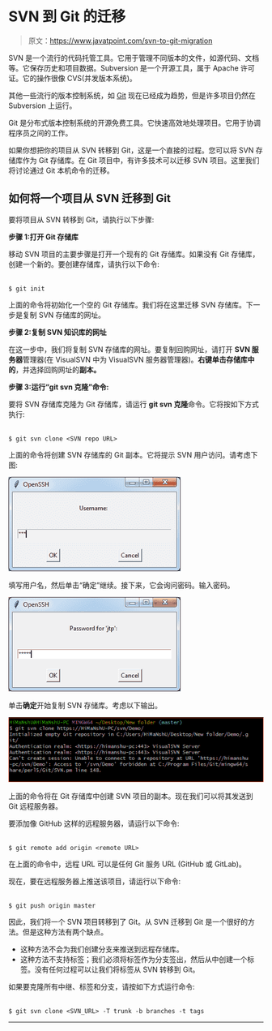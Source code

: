 # SVN 到 Git 的迁移

> 原文：<https://www.javatpoint.com/svn-to-git-migration>

SVN 是一个流行的代码托管工具。它用于管理不同版本的文件，如源代码、文档等。它保存历史和项目数据。Subversion 是一个开源工具，属于 Apache 许可证。它的操作很像 CVS(并发版本系统)。

其他一些流行的版本控制系统，如 [Git](https://www.javatpoint.com/git) 现在已经成为趋势，但是许多项目仍然在 Subversion 上运行。

Git 是分布式版本控制系统的开源免费工具。它快速高效地处理项目。它用于协调程序员之间的工作。

如果你想把你的项目从 SVN 转移到 Git，这是一个直接的过程。您可以将 SVN 存储库作为 Git 存储库。在 Git 项目中，有许多技术可以迁移 SVN 项目。这里我们将讨论通过 Git 本机命令的迁移。

## 如何将一个项目从 SVN 迁移到 Git

要将项目从 SVN 转移到 Git，请执行以下步骤:

**步骤 1:打开 Git 存储库**

移动 SVN 项目的主要步骤是打开一个现有的 Git 存储库。如果没有 Git 存储库，创建一个新的。要创建存储库，请执行以下命令:

```

$ git init

```

上面的命令将初始化一个空的 Git 存储库。我们将在这里迁移 SVN 存储库。下一步是复制 SVN 存储库的网址。

**步骤 2:复制 SVN 知识库的网址**

在这一步中，我们将复制 SVN 存储库的网址。要复制回购网址，请打开 **SVN 服务器**管理器(在 VisualSVN 中为 VisualSVN 服务器管理器)。**右键单击存储库中的**，并选择回购网址的**副本。**

**步骤 3:运行“git svn 克隆”命令:**

要将 SVN 存储库克隆为 Git 存储库，请运行 **git svn 克隆**命令。它将按如下方式执行:

```

$ git svn clone <SVN repo URL>

```

上面的命令将创建 SVN 存储库的 Git 副本。它将提示 SVN 用户访问。请考虑下图:

![SVN to Git Migration](img/434fe307dfaf4da7cc7dcfb4e48a1bb3.png)

填写用户名，然后单击“确定”继续。接下来，它会询问密码。输入密码。

![SVN to Git Migration](img/a23cc24724db53bdca7a890f6c17bab8.png)

单击**确定**开始复制 SVN 存储库。考虑以下输出。

![SVN to Git Migration](img/f7de4e565c220e3f0325bb6f2edfeffa.png)

上面的命令将在 Git 存储库中创建 SVN 项目的副本。现在我们可以将其发送到 Git 远程服务器。

要添加像 GitHub 这样的远程服务器，请运行以下命令:

```

$ git remote add origin <remote URL>

```

在上面的命令中，远程 URL 可以是任何 Git 服务 URL (GitHub 或 GitLab)。

现在，要在远程服务器上推送该项目，请运行以下命令:

```

$ git push origin master

```

因此，我们将一个 SVN 项目转移到了 Git。从 SVN 迁移到 Git 是一个很好的方法。但是这种方法有两个缺点。

*   这种方法不会为我们创建分支来推送到远程存储库。
*   这种方法不支持标签；我们必须将标签作为分支签出，然后从中创建一个标签。没有任何过程可以让我们将标签从 SVN 转移到 Git。

如果要克隆所有中继、标签和分支，请按如下方式运行命令:

```

$ git svn clone <SVN_URL> -T trunk -b branches -t tags

```

* * *